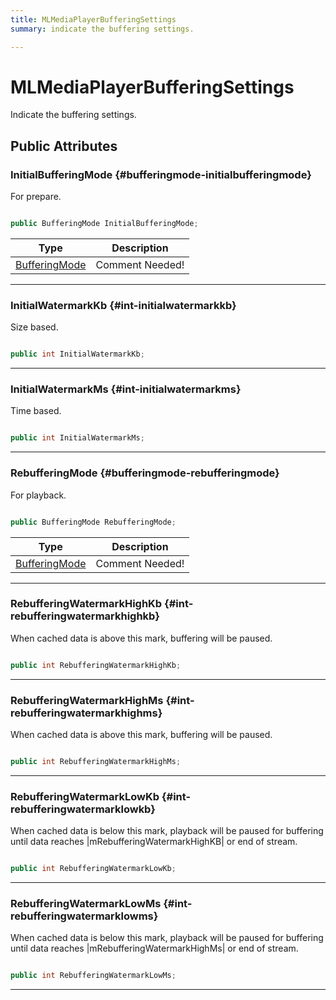 ```yaml
---
title: MLMediaPlayerBufferingSettings
summary: indicate the buffering settings. 

---
```


# MLMediaPlayerBufferingSettings




Indicate the buffering settings.   





## Public Attributes

### InitialBufferingMode {#bufferingmode-initialbufferingmode}

For prepare. 

```csharp

public BufferingMode InitialBufferingMode;

```

| Type | Description  | 
|--|--|
| [BufferingMode](/versioned_docs/version-31-Aug-2023/unity-api/api/UnityEngine.XR.MagicLeap/MLMedia/Player/UnityEngine.XR.MagicLeap.MLMedia.Player.md#enums-bufferingmode) | Comment Needed!  |





-----------

### InitialWatermarkKb {#int-initialwatermarkkb}

Size based. 

```csharp

public int InitialWatermarkKb;

```






-----------

### InitialWatermarkMs {#int-initialwatermarkms}

Time based. 

```csharp

public int InitialWatermarkMs;

```






-----------

### RebufferingMode {#bufferingmode-rebufferingmode}

For playback. 

```csharp

public BufferingMode RebufferingMode;

```

| Type | Description  | 
|--|--|
| [BufferingMode](/versioned_docs/version-31-Aug-2023/unity-api/api/UnityEngine.XR.MagicLeap/MLMedia/Player/UnityEngine.XR.MagicLeap.MLMedia.Player.md#enums-bufferingmode) | Comment Needed!  |





-----------

### RebufferingWatermarkHighKb {#int-rebufferingwatermarkhighkb}

When cached data is above this mark, buffering will be paused. 

```csharp

public int RebufferingWatermarkHighKb;

```






-----------

### RebufferingWatermarkHighMs {#int-rebufferingwatermarkhighms}

When cached data is above this mark, buffering will be paused. 

```csharp

public int RebufferingWatermarkHighMs;

```






-----------

### RebufferingWatermarkLowKb {#int-rebufferingwatermarklowkb}

When cached data is below this mark, playback will be paused for buffering until data reaches |mRebufferingWatermarkHighKB| or end of stream. 

```csharp

public int RebufferingWatermarkLowKb;

```






-----------

### RebufferingWatermarkLowMs {#int-rebufferingwatermarklowms}

When cached data is below this mark, playback will be paused for buffering until data reaches |mRebufferingWatermarkHighMs| or end of stream. 

```csharp

public int RebufferingWatermarkLowMs;

```






-----------


